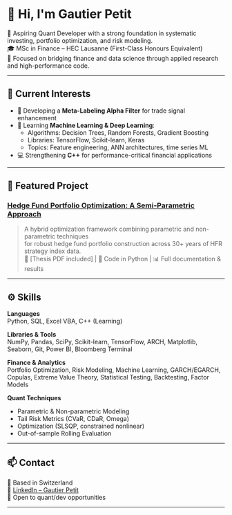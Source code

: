 # 👋 Hi, I'm Gautier Petit

🎯 Aspiring Quant Developer with a strong foundation in systematic investing, portfolio optimization, and risk modeling.  
🎓 MSc in Finance – HEC Lausanne (First-Class Honours Equivalent)  
🔬 Focused on bridging finance and data science through applied research and high-performance code.

---

## 🧠 Current Interests

- 🧪 Developing a **Meta-Labeling Alpha Filter** for trade signal enhancement
- 🤖 Learning **Machine Learning & Deep Learning**:  
  - Algorithms: Decision Trees, Random Forests, Gradient Boosting  
  - Libraries: TensorFlow, Scikit-learn, Keras  
  - Topics: Feature engineering, ANN architectures, time series ML
- 💻 Strengthening **C++** for performance-critical financial applications

---

## 📌 Featured Project

### [Hedge Fund Portfolio Optimization: A Semi-Parametric Approach](https://github.com/gautierpetit/hedge-fund-portfolio-optimization)

> A hybrid optimization framework combining parametric and non-parametric techniques  
> for robust hedge fund portfolio construction across 30+ years of HFR strategy index data.   
> 📄 [Thesis PDF included] | 🐍 Code in Python | 📊 Full documentation & results

---

## ⚙️ Skills

**Languages**  
Python, SQL, Excel VBA, C++ (Learning)

**Libraries & Tools**  
NumPy, Pandas, SciPy, Scikit-learn, TensorFlow, ARCH, Matplotlib, Seaborn, Git, Power BI, Bloomberg Terminal

**Finance & Analytics**  
Portfolio Optimization, Risk Modeling, Machine Learning, GARCH/EGARCH, Copulas, Extreme Value Theory, Statistical Testing, Backtesting, Factor Models

**Quant Techniques**  
- Parametric & Non-parametric Modeling  
- Tail Risk Metrics (CVaR, CDaR, Omega)  
- Optimization (SLSQP, constrained nonlinear)  
- Out-of-sample Rolling Evaluation

---

## 📫 Contact

📍 Based in Switzerland  
🔗 [LinkedIn – Gautier Petit](https://www.linkedin.com/in/gautierpetitch/)  
🤝 Open to quant/dev opportunities

---

